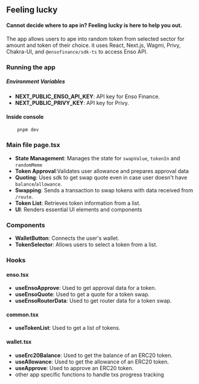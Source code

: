 ## Feeling lucky

#### Cannot decide where to ape in? Feeling lucky is here to help you out.

The app allows users to ape into random token from selected sector for amount and token of their choice.
it uses React, Next.js, Wagmi, Privy, Chakra-UI, and `@ensofinance/sdk-ts` to access Enso API.

### Running the app

##### Environment Variables

- **NEXT_PUBLIC_ENSO_API_KEY**: API key for Enso Finance.
- **NEXT_PUBLIC_PRIVY_KEY**: API key for Privy.

#### Inside console

```sh
    pnpm dev
```

### Main file page.tsx

- **State Management**: Manages the state for `swapValue`, `tokenIn` and `randomMeme`
- **Token Approval**:Validates user allowance and prepares approval data
- **Quoting**: Uses sdk to get swap quote even in case user doesn't have `balance`/`allowance`.
- **Swapping**: Sends a transaction to swap tokens with data received from `/route`.
- **Token List**: Retrieves token information from a list.
- **UI**: Renders essential UI elements and components

### Components

- **WalletButton**: Connects the user's wallet.
- **TokenSelector**: Allows users to select a token from a list.

### Hooks

#### enso.tsx

- **useEnsoApprove**: Used to get approval data for a token.
- **useEnsoQuote**: Used to get a quote for a token swap.
- **useEnsoRouterData**: Used to get router data for a token swap.

#### common.tsx

- **useTokenList**: Used to get a list of tokens.

#### wallet.tsx

- **useErc20Balance**: Used to get the balance of an ERC20 token.
- **useAllowance**: Used to get the allowance of an ERC20 token.
- **useApprove**: Used to approve an ERC20 token.
- other app specific functions to handle txs progress tracking
